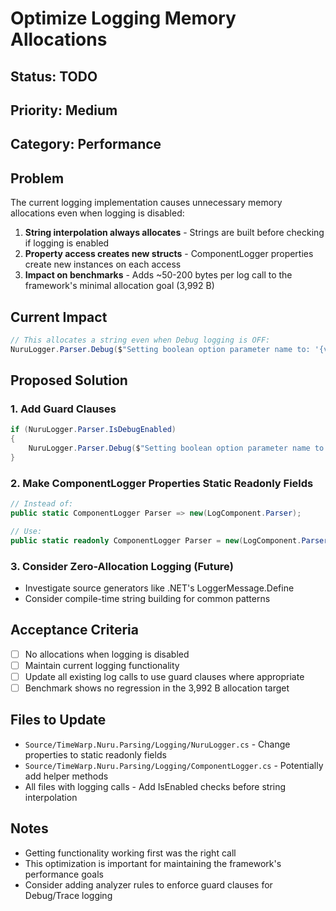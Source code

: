 # Optimize Logging Memory Allocations

## Status: TODO
## Priority: Medium
## Category: Performance

## Problem
The current logging implementation causes unnecessary memory allocations even when logging is disabled:

1. **String interpolation always allocates** - Strings are built before checking if logging is enabled
2. **Property access creates new structs** - ComponentLogger properties create new instances on each access
3. **Impact on benchmarks** - Adds ~50-200 bytes per log call to the framework's minimal allocation goal (3,992 B)

## Current Impact
```csharp
// This allocates a string even when Debug logging is OFF:
NuruLogger.Parser.Debug($"Setting boolean option parameter name to: '{valueParameterName}'");
```

## Proposed Solution

### 1. Add Guard Clauses
```csharp
if (NuruLogger.Parser.IsDebugEnabled)
{
    NuruLogger.Parser.Debug($"Setting boolean option parameter name to: '{valueParameterName}'");
}
```

### 2. Make ComponentLogger Properties Static Readonly Fields
```csharp
// Instead of:
public static ComponentLogger Parser => new(LogComponent.Parser);

// Use:
public static readonly ComponentLogger Parser = new(LogComponent.Parser);
```

### 3. Consider Zero-Allocation Logging (Future)
- Investigate source generators like .NET's LoggerMessage.Define
- Consider compile-time string building for common patterns

## Acceptance Criteria
- [ ] No allocations when logging is disabled
- [ ] Maintain current logging functionality
- [ ] Update all existing log calls to use guard clauses where appropriate
- [ ] Benchmark shows no regression in the 3,992 B allocation target

## Files to Update
- `Source/TimeWarp.Nuru.Parsing/Logging/NuruLogger.cs` - Change properties to static readonly fields
- `Source/TimeWarp.Nuru.Parsing/Logging/ComponentLogger.cs` - Potentially add helper methods
- All files with logging calls - Add IsEnabled checks before string interpolation

## Notes
- Getting functionality working first was the right call
- This optimization is important for maintaining the framework's performance goals
- Consider adding analyzer rules to enforce guard clauses for Debug/Trace logging